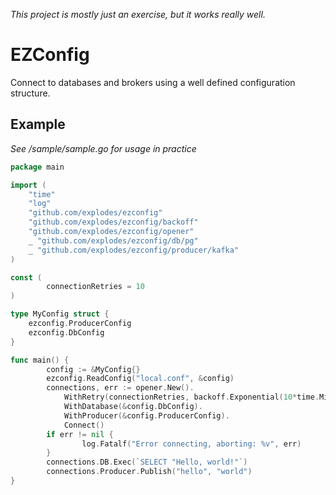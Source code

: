 *This project is mostly just an exercise, but it works really well.*

# EZConfig
Connect to databases and brokers using a well defined configuration structure.

## Example

*See /sample/sample.go for usage in practice*

```go
package main

import (
	"time"
	"log"
	"github.com/explodes/ezconfig"
	"github.com/explodes/ezconfig/backoff"
	"github.com/explodes/ezconfig/opener"
	_ "github.com/explodes/ezconfig/db/pg"
	_ "github.com/explodes/ezconfig/producer/kafka"
)

const (
        connectionRetries = 10
)

type MyConfig struct {
	ezconfig.ProducerConfig
	ezconfig.DbConfig
}

func main() {
        config := &MyConfig{}
        ezconfig.ReadConfig("local.conf", &config)
        connections, err := opener.New().
            WithRetry(connectionRetries, backoff.Exponential(10*time.Millisecond, 1*time.Second, 2)).
            WithDatabase(&config.DbConfig).
            WithProducer(&config.ProducerConfig).
            Connect()
        if err != nil {
                log.Fatalf("Error connecting, aborting: %v", err)
        }
        connections.DB.Exec(`SELECT "Hello, world!"`)
        connections.Producer.Publish("hello", "world")
}
```